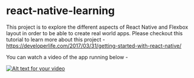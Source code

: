 # react-native-learning
This project is to explore the different aspects of React Native and Flexbox layout in order to be able to create real world apps. 
Please checkout this tutorial to learn more about this project - https://developerlife.com/2017/03/31/getting-started-with-react-native/

You can watch a video of the app running below -

[![Alt text for your video](https://img.youtube.com/vi/9yhxD2o51ZQ/0.jpg)](http://www.youtube.com/watch?v=9yhxD2o51ZQ)
